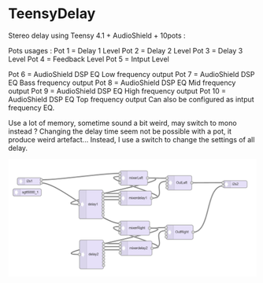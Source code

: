 # TeensyDelay
Stereo delay using Teensy 4.1 + AudioShield + 10pots :

Pots usages :
  Pot 1 = Delay 1 Level
  Pot 2 = Delay 2 Level
  Pot 3 = Delay 3 Level
  Pot 4 = Feedback Level
  Pot 5 = Intput Level
  
  Pot 6 = AudioShield DSP EQ Low frequency output
  Pot 7 = AudioShield DSP EQ Bass frequency output
  Pot 8 = AudioShield DSP EQ Mid frequency output
  Pot 9 = AudioShield DSP EQ High frequency output
  Pot 10 = AudioShield DSP EQ Top frequency output
  Can also be configured as intput frequency EQ.
  
  Use a lot of memory, sometime sound a bit weird, may switch to mono instead ?
  Changing the delay time seem not be possible with a pot, it produce weird artefact...
    Instead, I use a switch to change the settings of all delay.
  
   ![Audio Tool Graph](https://raw.githubusercontent.com/DmaEvilCorp/TeensyDelay/main/AudioToolGraph.PNG) 

